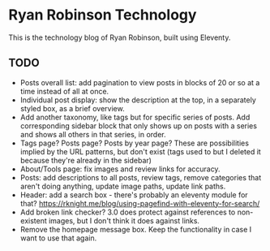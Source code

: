 # Ryan Robinson Technology

This is the technology blog of Ryan Robinson, built using Eleventy.

## TODO

- Posts overall list: add pagination to view posts in blocks of 20 or so at a time instead of all at once.
- Individual post display: show the description at the top, in a separately styled box, as a brief overview.
- Add another taxonomy, like tags but for specific series of posts. Add corresponding sidebar block that only shows up on posts with a series and shows all others in that series, in order.
- Tags page? Posts page? Posts by year page? These are possibilities implied by the URL patterns, but don't exist (tags used to but I deleted it because they're already in the sidebar)
- About/Tools page: fix images and review links for accuracy.
- Posts: add descriptions to all posts, review tags, remove categories that aren't doing anything, update image paths, update link paths.
- Header: add a search box - there's probably an eleventy module for that? https://rknight.me/blog/using-pagefind-with-eleventy-for-search/
- Add broken link checker? 3.0 does protect against references to non-existent images, but I don't think it does against links.
- Remove the homepage message box. Keep the functionality in case I want to use that again.
